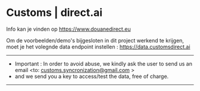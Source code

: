 # Customs | direct.ai

Info kan je vinden op https://www.douanedirect.eu


Om de voorbeelden/demo's bijgesloten in dit project werkend te krijgen, moet je het volegnde data endpoint instellen : 
https://data.customsdirect.ai




*****************************************************************************************************************************************
* Important : In order to avoid abuse, we kindly ask the user to send us an email <to: customs.syncronization@gmail.com >
* and we send you a key to access/test the data, free of charge.
******************************************************************************************************************************************





